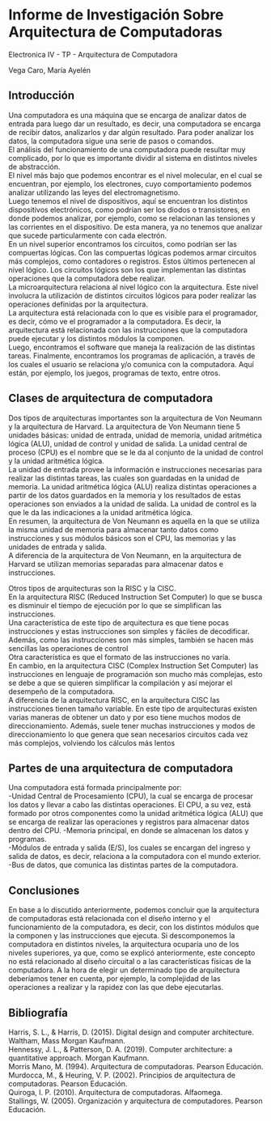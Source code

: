 # Informe de Investigación Sobre Arquitectura de Computadoras

Electronica IV - TP - Arquitectura de Computadora

Vega Caro, María Ayelén

## Introducción

Una computadora es una máquina que se encarga de analizar datos de entrada para luego dar un resultado, es decir, una computadora se encarga de recibir datos, analizarlos y dar algún resultado. Para poder analizar los datos, la computadora sigue una serie de pasos o comandos.    
El análisis del funcionamiento de una computadora puede resultar muy complicado, por lo que es importante dividir al sistema en distintos niveles de abstracción.   
El nivel más bajo que podemos encontrar es el nivel molecular, en el cual se encuentran, por ejemplo, los electrones, cuyo comportamiento podemos analizar utilizando las leyes del electromagnetismo.  
Luego tenemos el nivel de dispositivos, aquí se encuentran los distintos dispositivos electrónicos, como podrían ser los diodos o transistores, en donde podemos analizar, por ejemplo, como se relacionan las tensiones y las corrientes en el dispositivo. De esta manera, ya no tenemos que analizar que sucede particularmente con cada electrón.    
En un nivel superior encontramos los circuitos, como podrían ser las compuertas lógicas. Con las compuertas lógicas podemos armar circuitos más complejos, como contadores o registros. Estos últimos pertenecen al nivel lógico. Los circuitos lógicos son los que implementan las distintas operaciones que la computadora debe realizar.      
La microarquitectura relaciona al nivel lógico con la arquitectura. Este nivel involucra la utilización de distintos circuitos lógicos para poder realizar las operaciones definidas por la arquitectura.    
La arquitectura está relacionada con lo que es visible para el programador, es decir, cómo ve el programador a la computadora. Es decir, la arquitectura está relacionada con las instrucciones que la computadora puede ejecutar y los distintos módulos la componen.   
Luego, encontramos el software que maneja la realización de las distintas tareas. Finalmente, encontramos los programas de aplicación, a través de los cuales el usuario se relaciona y/o comunica con la computadora. Aquí están, por ejemplo, los juegos, programas de texto, entre otros.    

## Clases de arquitectura de computadora

Dos tipos de arquitecturas importantes son la arquitectura de Von Neumann y la arquitectura de Harvard.
La arquitectura de Von Neumann tiene 5 unidades básicas: unidad de entrada, unidad de memoria, unidad aritmética lógica (ALU), unidad de control y unidad de salida. La unidad central de proceso (CPU) es el nombre que se le da al conjunto de la unidad de control y la unidad aritmética lógica.     
La unidad de entrada provee la información e instrucciones necesarias para realizar las distintas tareas, las cuales son guardadas en la unidad de memoria. La unidad aritmética lógica (ALU) realiza distintas operaciones a partir de los datos guardados en la memoria y los resultados de estas operaciones son enviados a la unidad de salida. La unidad de control es la que le da las indicaciones a la unidad aritmética lógica.    
En resumen, la arquitectura de Von Neumann es aquella en la que se utiliza la misma unidad de memoria para almacenar tanto datos como instrucciones y sus módulos básicos son el CPU, las memorias y las unidades de entrada y salida.  
A diferencia de la arquitectura de Von Neumann, en la arquitectura de Harvard se utilizan memorias separadas para almacenar datos e instrucciones.  

Otros tipos de arquitecturas son la RISC y la CISC.  
En la arquitectura RISC (Reduced Instruction Set Computer) lo que se busca es disminuir el tiempo de ejecución por lo que se simplifican las instrucciones.     
Una característica de este tipo de arquitectura es que tiene pocas instrucciones y estas instrucciones son simples y fáciles de decodificar. Además, como las instrucciones son más simples, también se hacen más sencillas las operaciones de control  
Otra característica es que el formato de las instrucciones no varía.    
En cambio, en la arquitectura CISC (Complex Instruction Set Computer) las instrucciones en lenguaje de programación son mucho más complejas, esto se debe a que se quieren simplificar la compilación y así mejorar el desempeño de la computadora.     
A diferencia de la arquitectura RISC, en la arquitectura CISC las instrucciones tienen tamaño variable. 
En este tipo de arquitecturas existen varias maneras de obtener un dato y por eso tiene muchos modos de direccionamiento. Además, suele tener muchas instrucciones y modos de direccionamiento lo que genera que sean necesarios circuitos cada vez más complejos, volviendo los cálculos más lentos    

## Partes de una arquitectura de computadora

Una computadora está formada principalmente por:    
-Unidad Central de Procesamiento (CPU), la cual se encarga de procesar los datos y llevar a cabo las distintas operaciones. El CPU, a su vez, está formado por otros componentes como la unidad aritmética lógica (ALU) que se encarga de realizar las operaciones y registros para almacenar datos dentro del CPU. 
-Memoria principal, en donde se almacenan los datos y programas.        
-Módulos de entrada y salida (E/S), los cuales se encargan del ingreso y salida de datos, es decir, relaciona a la computadora con el mundo exterior.   
-Bus de datos, que comunica las distintas partes de la computadora. 

## Conclusiones

En base a lo discutido anteriormente, podemos concluir que la arquitectura de computadoras está relacionada con el diseño interno y el funcionamiento de la computadora, es decir, con los distintos módulos que la componen y las instrucciones que ejecuta. Si descomponemos la computadora en distintos niveles, la arquitectura ocuparía uno de los niveles superiores, ya que, como se explicó anteriormente, este concepto no está relacionado al diseño circuital o a las características físicas de la computadora.
A la hora de elegir un determinado tipo de arquitectura deberíamos tener en cuenta, por ejemplo, la complejidad de las operaciones a realizar y la rapidez con las que debe ejecutarlas.    



## Bibliografía

Harris, S. L., & Harris, D. (2015). Digital design and computer architecture. Waltham, Mass Morgan Kaufmann.    
Hennessy, J. L., & Patterson, D. A. (2019). Computer architecture: a quantitative approach. Morgan Kaufmann.    
Morris Mano, M. (1994). Arquitectura de computadoras. Pearson Educación.    
Murdocca, M., & Heuring, V. P. (2002). Principios de arquitectura de computadoras. Pearson Educación.   
Quiroga, I. P. (2010). Arquitectura de computadoras. Alfaomega.     
Stallings, W. (2005). Organización y arquitectura de computadores. Pearson Educación.   

